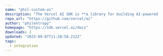```yaml
---
name: "phil-custom-ai"
description: "The Vercel AI SDK is **a library for building AI-powered streaming text and chat UIs**."
repo_url: "https://github.com/vercel/ai"
author: "philentropy"
homepage: "https://sdk.vercel.ai/docs"
downloads: 1
updated: "2023-09-07T11:28:50.212Z"
tags: 
  - integration
---
```

